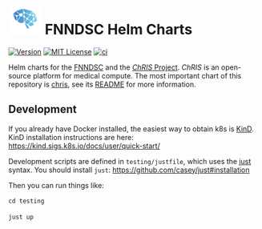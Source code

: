 # ![logo](./logo_chris.png) FNNDSC Helm Charts

[![Version](https://img.shields.io/badge/dynamic/yaml?url=https%3A%2F%2Fraw.githubusercontent.com%2FFNNDSC%2Fcharts%2Fmaster%2Fcharts%2Fchris%2FChart.yaml&query=%24.version&label=version)](https://fnndsc.github.io/charts)
[![MIT License](https://img.shields.io/github/license/fnndsc/charts)](https://github.com/FNNDSC/charts/blob/main/LICENSE)
[![ci](https://github.com/FNNDSC/charts/actions/workflows/ci.yml/badge.svg)](https://github.com/FNNDSC/charts/actions/workflows/ci.yml)

Helm charts for the [FNNDSC](https://fnndsc.org) and the [_ChRIS_ Project](https://chrisproject.org).
_ChRIS_ is an open-source platform for medical compute.
The most important chart of this repository is [chris](./charts/chris), see its [README](./charts/chris/README.md) for more information.

## Development

If you already have Docker installed, the easiest way to obtain k8s is [KinD](https://kind.sigs.k8s.io/).
KinD installation instructions are here: https://kind.sigs.k8s.io/docs/user/quick-start/

Development scripts are defined in `testing/justfile`, which uses the [just](https://github.com/casey/just) syntax.
You should install `just`: https://github.com/casey/just#installation

Then you can run things like:

```shell
cd testing

just up
```
